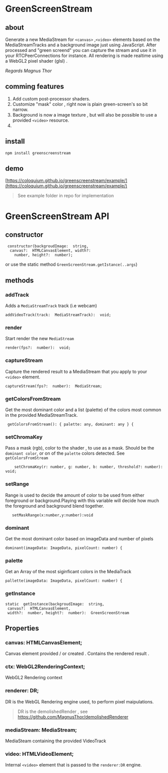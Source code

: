# GreenScreenStream

 ## about

Generate a new MediaStream for `<canvas>` ,`<video>`  elements based on the MediaStreamTracks  and a background image just using JavaScript.  After processed and "green screend" you can capture the stream and use it in your RTCPeerConnections for instance.
All rendering is made realtime using a WebGL2 pixel shader (glsl) .

*Regards Magnus Thor*

## comming features 

1. Add custom post-processor shaders.
2. Customize "mask" color , right now is plain green-screen's so bit narrow.
3. Background is now a image texture , but will also be possible to use a provided `<video>` resource.
4.   
## install

    npm install greenscreenstream  

## demo
 [https://coloquium.github.io/greenscreenstream/example/](https://coloquium.github.io/greenscreenstream/example/)
> See example folder in repo for implementation 

# GreenScreenStream API

## constructor

     constructor(backgroudImage:  string,
      canvas?:  HTMLCanvasElement, width?:
        number, height?:  number);

or use the static method `GreenScreenStream.getIstance(..args`)

## methods

### addTrack

Adds a `MediaStreamTrack` track (i.e webcam)

    addVideoTrack(track:  MediaStreamTrack):  void;

### render

Start render the new `MediaStream` 

    render(fps?:  number):  void;

### captureStream

Capture the rendered result to a MediaStream that you apply to your `<video>` element.

    captureStream(fps?:  number):  MediaStream;
    

### getColorsFromStream

Get the most dominant color and a list (palette) of the colors most common in the provided MediaStreamTrack.

     getColorsFromStream(): { palette: any, dominant: any } {

### setChromaKey

Pass a mask (rgb), color to the shader , to use as a mask.   Should be the `dominant color`, or on of the `palette` colors detected. See `getColorsFromStream` 


        setChromaKey(r: number, g: number, b: number, threshold?: number): void;

### setRange
   Range is used to decide the amount of color to be used from either foreground or background.Playing with this variable will decide how much the foreground and background blend together.  

       setMaskRange(x:number,y:number):void

###  dominant

Get the most dominant color based on imageData and number of pixels

    dominant(imageData: ImageData, pixelCount: number) {

### palette

   Get an Array of the most siginficant colors in the MediaTrack


    pallette(imageData: ImageData, pixelCount: number) {


### getInstance

    static  getInstance(backgroudImage:  string,
     canvas?:  HTMLCanvasElement, 
     width?:  number, height?:  number):  GreenScreenStream


## Properties

### canvas:  HTMLCanvasElement;

Canvas element provided / or created . Contains the rendered result .

### ctx:  WebGL2RenderingContext;

WebGL2 Rendering context

### renderer:  DR;
DR is the WebGL Rendering engine used, to perform pixel maipulations.

> DR is the demolishedRender , see https://github.com/MagnusThor/demolishedRenderer 

### mediaStream:  MediaStream;

MediaSteam containing the provided VideoTrack

### video:  HTMLVideoElement;

Internal `<video>` element that is passed to the  `renderer:DR` engine.
